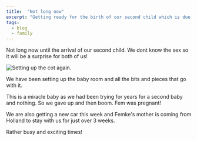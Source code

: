 ```yaml
---
title:  "Not long now"
excerpt: "Getting ready for the birth of our second child which is due very soon!"
tags:
  - blog
  - family
---
```

Not long now until the arrival of our second child.
We dont know the sex so it will be a surprise for both of us!

![Setting up the cot again.](https://blog-ii-images.s3-ap-southeast-2.amazonaws.com/2017/05/IMG_0006.JPG)

We have been setting up the baby room and all the bits and pieces that go with it.

This is a miracle baby as we had been trying for years for a second baby and nothing. So we gave up and then boom. Fem was pregnant!

We are also getting a new car this week and Femke's mother is coming from Holland to stay with us for just over 3 weeks.

Rather busy and exciting times!


